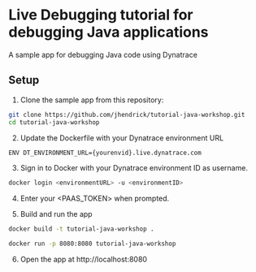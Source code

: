 # Live Debugging tutorial for debugging Java applications

A sample app for debugging Java code using Dynatrace

## Setup

1. Clone the sample app from this repository:

```bash
git clone https://github.com/jhendrick/tutorial-java-workshop.git
cd tutorial-java-workshop
``` 

2. Update the Dockerfile with your Dynatrace environment URL

```bash
ENV DT_ENVIRONMENT_URL={yourenvid}.live.dynatrace.com
 ```

3. Sign in to Docker with your Dynatrace environment ID as username.

```bash
docker login <environmentURL> -u <environmentID>
```

4. Enter your <PAAS_TOKEN> when prompted.


5. Build and run the app


```bash
docker build -t tutorial-java-workshop .
```

```bash
docker run -p 8080:8080 tutorial-java-workshop
```

6. Open the app at http://localhost:8080
